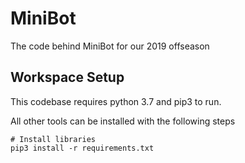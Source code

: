 # MiniBot
The code behind MiniBot for our 2019 offseason

## Workspace Setup
This codebase requires python 3.7 and pip3 to run. 

All other tools can be installed with the following steps
```
# Install libraries
pip3 install -r requirements.txt

```